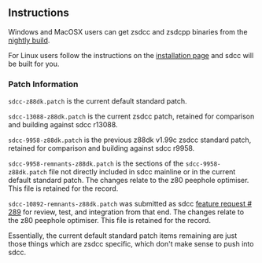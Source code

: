 ## Instructions

Windows and MacOSX users can get zsdcc and zsdcpp binaries from the [nightly build](http://nightly.z88dk.org/).

For Linux users follow the instructions on the [installation page](https://github.com/z88dk/z88dk/wiki/installation) and sdcc will be built for you.

### Patch Information

`sdcc-z88dk.patch` is the current default standard patch.

`sdcc-13088-z88dk.patch` is the current zsdcc patch, retained for comparison and building against sdcc r13088.

`sdcc-9958-z88dk.patch` is the previous z88dk v1.99c zsdcc standard patch, retained for comparison and building against sdcc r9958.

`sdcc-9958-remnants-z88dk.patch` is the sections of the `sdcc-9958-z88dk.patch` file not directly included in sdcc mainline or in the current default standard patch.  The changes relate to the z80 peephole optimiser. This file is retained for the record.

`sdcc-10892-remnants-z88dk.patch` was submitted as sdcc [feature request # 289](https://sourceforge.net/p/sdcc/patches/289/) for review, test, and integration from that end. The changes relate to the z80 peephole optimiser. This file is retained for the record.

Essentially, the current default standard patch items remaining are just those things which are zsdcc specific, which don't make sense to push into sdcc.
